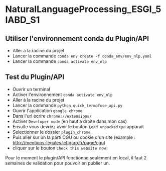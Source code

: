 # NaturalLanguageProcessing_ESGI_5IABD_S1

## Utiliser l'environnement conda du Plugin/API
- Aller à la racine du projet
- Lancer la commande `conda env create -f conda_env/env_nlp.yaml`
- Lancer la commande `conda activate env_nlp`

## Test du Plugin/API
- Ouvrir un terminal
- Activer l'environnement `conda activate env_nlp`
- Aller à la racine du projet
- Lancer la commande `python quick_termofuse_api.py`
- Ouvrir l'application `google chrome`
- Dans l'url écrire `chrome://extensions/`
- Activer `Developer mode` (en haut a droite dans mon cas)
- Ensuite vous devriez avoir le bouton `Load unpacked` qui apparait
- Selectionner le dossier `plugin_chrome`
- Puis aller sur un la parti CGU ou cookie d'un site (example : http://mentions-legales.lefigaro.fr/page/cgu)
- cliquer sur le bouton `Check this website now!`

Pour le moment le plugin/API fonctionne seulement en local, il faut 2 semaines de validation pour pouvoir en publier un.
